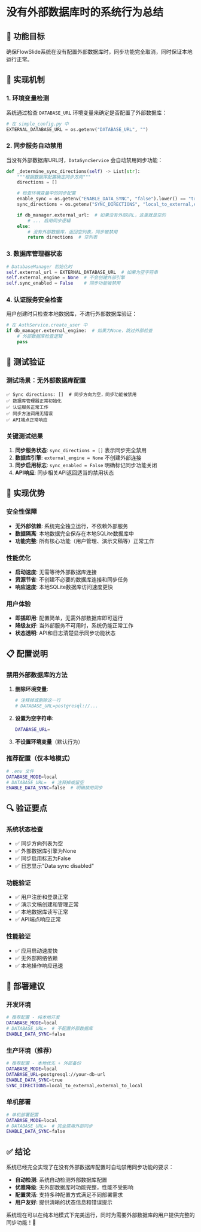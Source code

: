 # 没有外部数据库时的系统行为总结

## 🎯 功能目标
确保FlowSlide系统在没有配置外部数据库时，同步功能完全取消，同时保证本地运行正常。

## 🔧 实现机制

### 1. 环境变量检测
系统通过检查 `DATABASE_URL` 环境变量来确定是否配置了外部数据库：

```python
# 在 simple_config.py 中
EXTERNAL_DATABASE_URL = os.getenv("DATABASE_URL", "")
```

### 2. 同步服务自动禁用
当没有外部数据库URL时，`DataSyncService` 会自动禁用同步功能：

```python
def _determine_sync_directions(self) -> List[str]:
    """根据数据库配置确定同步方向"""
    directions = []

    # 检查环境变量中的同步配置
    enable_sync = os.getenv("ENABLE_DATA_SYNC", "false").lower() == "true"
    sync_directions = os.getenv("SYNC_DIRECTIONS", "local_to_external,external_to_local")

    if db_manager.external_url:  # 如果没有外部URL，这里就是空的
        # ... 启用同步逻辑
    else:
        # 没有外部数据库，返回空列表，同步被禁用
        return directions  # 空列表
```

### 3. 数据库管理器状态
```python
# DatabaseManager 初始化时
self.external_url = EXTERNAL_DATABASE_URL  # 如果为空字符串
self.external_engine = None  # 不会创建外部引擎
self.sync_enabled = False    # 同步功能被禁用
```

### 4. 认证服务安全检查
用户创建时只检查本地数据库，不进行外部数据库验证：

```python
# 在 AuthService.create_user 中
if db_manager.external_engine:  # 如果为None，跳过外部检查
    # 外部数据库检查逻辑
    pass
```

## 🧪 测试验证

### 测试场景：无外部数据库配置
```
✅ Sync directions: []  # 同步方向为空，同步功能被禁用
✅ 数据库管理器正常初始化
✅ 认证服务正常工作
✅ 同步方法调用无错误
✅ API端点正常响应
```

### 关键测试结果
1. **同步服务状态**: `sync_directions = []` 表示同步完全禁用
2. **数据库引擎**: `external_engine = None` 不创建外部连接
3. **同步启用标志**: `sync_enabled = False` 明确标记同步功能关闭
4. **API响应**: 同步相关API返回适当的禁用状态

## 🎉 实现优势

### 安全性保障
- **无外部依赖**: 系统完全独立运行，不依赖外部服务
- **数据隔离**: 本地数据完全保存在本地SQLite数据库中
- **功能完整**: 所有核心功能（用户管理、演示文稿等）正常工作

### 性能优化
- **启动速度**: 无需等待外部数据库连接
- **资源节省**: 不创建不必要的数据库连接和同步任务
- **响应速度**: 本地SQLite数据库访问速度更快

### 用户体验
- **即插即用**: 配置简单，无需外部数据库即可运行
- **降级友好**: 当外部服务不可用时，系统仍能正常工作
- **状态透明**: API和日志清楚显示同步功能状态

## 📋 配置说明

### 禁用外部数据库的方法
1. **删除环境变量**:
   ```bash
   # 注释掉或删除这一行
   # DATABASE_URL=postgresql://...
   ```

2. **设置为空字符串**:
   ```bash
   DATABASE_URL=
   ```

3. **不设置环境变量**（默认行为）

### 推荐配置（仅本地模式）
```bash
# .env 文件
DATABASE_MODE=local
# DATABASE_URL=  # 注释掉或留空
ENABLE_DATA_SYNC=false  # 明确禁用同步
```

## 🔍 验证要点

### 系统状态检查
- ✅ 同步方向列表为空
- ✅ 外部数据库引擎为None
- ✅ 同步启用标志为False
- ✅ 日志显示"Data sync disabled"

### 功能验证
- ✅ 用户注册和登录正常
- ✅ 演示文稿创建和管理正常
- ✅ 本地数据库读写正常
- ✅ API端点响应正常

### 性能验证
- ✅ 应用启动速度快
- ✅ 无外部网络依赖
- ✅ 本地操作响应迅速

## 🚀 部署建议

### 开发环境
```bash
# 推荐配置 - 纯本地开发
DATABASE_MODE=local
# DATABASE_URL=  # 不配置外部数据库
ENABLE_DATA_SYNC=false
```

### 生产环境（推荐）
```bash
# 推荐配置 - 本地优先 + 外部备份
DATABASE_MODE=local
DATABASE_URL=postgresql://your-db-url
ENABLE_DATA_SYNC=true
SYNC_DIRECTIONS=local_to_external,external_to_local
```

### 单机部署
```bash
# 单机部署配置
DATABASE_MODE=local
# DATABASE_URL=  # 完全禁用外部同步
ENABLE_DATA_SYNC=false
```

## ✅ 结论

系统已经完全实现了在没有外部数据库配置时自动禁用同步功能的要求：

- **自动检测**: 系统自动检测外部数据库配置
- **优雅降级**: 无外部数据库时功能完整，性能不受影响
- **配置灵活**: 支持多种配置方式满足不同部署需求
- **用户友好**: 提供清晰的状态信息和错误提示

系统现在可以在纯本地模式下完美运行，同时为需要外部数据库的用户提供完整的同步功能！🎉
